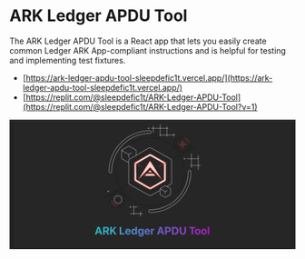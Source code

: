 # ARK Ledger APDU Tool

The ARK Ledger APDU Tool is a React app that lets you easily create common Ledger ARK App-compliant instructions and is helpful for testing and implementing test fixtures.

* [https://ark-ledger-apdu-tool-sleepdefic1t.vercel.app/](https://ark-ledger-apdu-tool-sleepdefic1t.vercel.app/)
* [https://replit.com/@sleepdefic1t/ARK-Ledger-APDU-Tool](https://replit.com/@sleepdefic1t/ARK-Ledger-APDU-Tool?v=1)

![](./screenshot.png)
